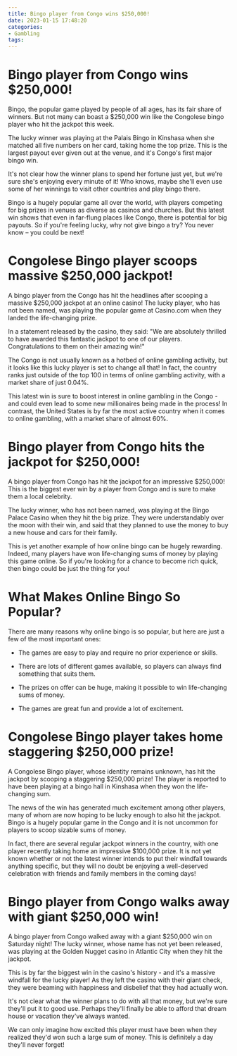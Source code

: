 ```yaml
---
title: Bingo player from Congo wins $250,000!
date: 2023-01-15 17:48:20
categories:
- Gambling
tags:
---
```



#  Bingo player from Congo wins $250,000!

Bingo, the popular game played by people of all ages, has its fair share of winners. But not many can boast a $250,000 win like the Congolese bingo player who hit the jackpot this week.

The lucky winner was playing at the Palais Bingo in Kinshasa when she matched all five numbers on her card, taking home the top prize. This is the largest payout ever given out at the venue, and it's Congo's first major bingo win.

It's not clear how the winner plans to spend her fortune just yet, but we're sure she's enjoying every minute of it! Who knows, maybe she'll even use some of her winnings to visit other countries and play bingo there.

Bingo is a hugely popular game all over the world, with players competing for big prizes in venues as diverse as casinos and churches. But this latest win shows that even in far-flung places like Congo, there is potential for big payouts. So if you're feeling lucky, why not give bingo a try? You never know – you could be next!

#  Congolese Bingo player scoops massive $250,000 jackpot!

A bingo player from the Congo has hit the headlines after scooping a massive $250,000 jackpot at an online casino! The lucky player, who has not been named, was playing the popular game at Casino.com when they landed the life-changing prize.

In a statement released by the casino, they said: "We are absolutely thrilled to have awarded this fantastic jackpot to one of our players. Congratulations to them on their amazing win!"

The Congo is not usually known as a hotbed of online gambling activity, but it looks like this lucky player is set to change all that! In fact, the country ranks just outside of the top 100 in terms of online gambling activity, with a market share of just 0.04%.

This latest win is sure to boost interest in online gambling in the Congo - and could even lead to some new millionaires being made in the process! In contrast, the United States is by far the most active country when it comes to online gambling, with a market share of almost 60%.

#  Bingo player from Congo hits the jackpot for $250,000!

A bingo player from Congo has hit the jackpot for an impressive $250,000! This is the biggest ever win by a player from Congo and is sure to make them a local celebrity.

The lucky winner, who has not been named, was playing at the Bingo Palace Casino when they hit the big prize. They were understandably over the moon with their win, and said that they planned to use the money to buy a new house and cars for their family.

This is yet another example of how online bingo can be hugely rewarding. Indeed, many players have won life-changing sums of money by playing this game online. So if you're looking for a chance to become rich quick, then bingo could be just the thing for you!

# What Makes Online Bingo So Popular?

There are many reasons why online bingo is so popular, but here are just a few of the most important ones:

* The games are easy to play and require no prior experience or skills.

* There are lots of different games available, so players can always find something that suits them.

* The prizes on offer can be huge, making it possible to win life-changing sums of money.

* The games are great fun and provide a lot of excitement.

#  Congolese Bingo player takes home staggering $250,000 prize!

A Congolese Bingo player, whose identity remains unknown, has hit the jackpot by scooping a staggering $250,000 prize! The player is reported to have been playing at a bingo hall in Kinshasa when they won the life-changing sum.

The news of the win has generated much excitement among other players, many of whom are now hoping to be lucky enough to also hit the jackpot. Bingo is a hugely popular game in the Congo and it is not uncommon for players to scoop sizable sums of money.

In fact, there are several regular jackpot winners in the country, with one player recently taking home an impressive $100,000 prize. It is not yet known whether or not the latest winner intends to put their windfall towards anything specific, but they will no doubt be enjoying a well-deserved celebration with friends and family members in the coming days!

#  Bingo player from Congo walks away with giant $250,000 win!

A bingo player from Congo walked away with a giant $250,000 win on Saturday night! The lucky winner, whose name has not yet been released, was playing at the Golden Nugget casino in Atlantic City when they hit the jackpot.

This is by far the biggest win in the casino's history - and it's a massive windfall for the lucky player! As they left the casino with their giant check, they were beaming with happiness and disbelief that they had actually won.

It's not clear what the winner plans to do with all that money, but we're sure they'll put it to good use. Perhaps they'll finally be able to afford that dream house or vacation they've always wanted.

We can only imagine how excited this player must have been when they realized they'd won such a large sum of money. This is definitely a day they'll never forget!